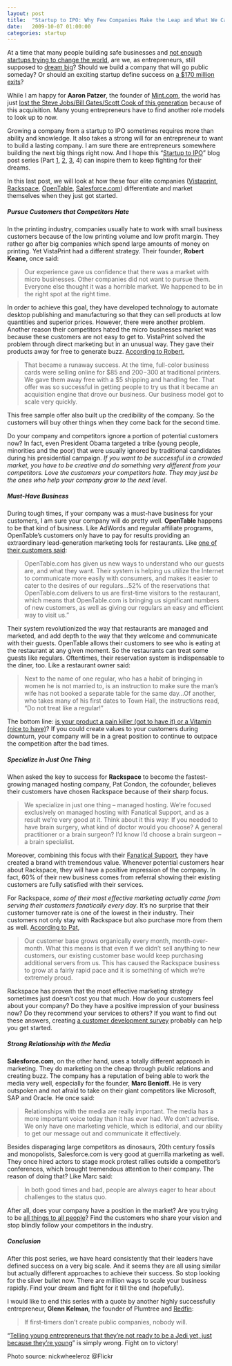 ```yaml
---
layout: post
title:  "Startup to IPO: Why Few Companies Make the Leap and What We Can Learn from Them (Part 4: Differentiation & Marketing)"
date:   2009-10-07 01:00:00
categories: startup
---
```


At a time that many people building safe businesses and [not enough startups trying to change the world](http://www.techcrunch.com/2009/09/17/memo-to-start-ups-you%E2%80%99re-supposed-to-be-changing-the-world-remember/), are we, as entrepreneurs, still supposed to [dream big](http://www.techcrunch.com/2009/09/17/is-toybots-dreaming-big-enough/)? Should we build a company that will go public someday? Or should an exciting startup define success on [a $170 million exits](http://500hats.typepad.com/500blogs/2009/10/flipping-is-good.html)?

While I am happy for **Aaron Patzer**, the founder of [Mint.com](http://www.mint.com), the world has just [lost the Steve Jobs/Bill Gates/Scott Cook of this generation](http://37signals.com/svn/posts/1927-the-next-generation-bends-over) because of this acquisition. Many young entrepreneurs have to find another role models to look up to now.

Growing a company from a startup to IPO sometimes requires more than ability and knowledge. It also takes a strong will for an entrepreneur to want to build a lasting company. I am sure there are entrepreneurs somewhere building the next big things right now. And I hope this “[Startup to IPO](http://scale.cc/2009/07/05/startup-to-ipo-why-few-companies-make-the-leap-and-what-we-can-learn-from-them-part-1/)” blog post series (Part [1](http://scale.cc/2009/07/05/startup-to-ipo-why-few-companies-make-the-leap-and-what-we-can-learn-from-them-part-1/), [2](http://scale.cc/2009/07/15/startup-to-ipo-why-few-companies-make-the-leap-and-what-we-can-learn-from-them-part-2/), [3](http://scale.cc/2009/07/28/startup-to-ipo-why-few-companies-make-the-leap-and-what-we-can-learn-from-them-part-3-growth/), 4) can inspire them to keep fighting for their dreams.

In this last post, we will look at how these four elite companies ([Vistaprint](http://vistaprint.com/), [Rackspace](http://rackspace.com/), [OpenTable](http://opentable.com/), [Salesforce.com](http://salesforce.com/)) differentiate and market themselves when they just got started.

##### Pursue Customers that Competitors Hate

In the printing industry, companies usually hate to work with small business customers because of the low printing volume and low profit margin. They rather go after big companies which spend large amounts of money on printing. Yet VistaPrint had a different strategy. Their founder, **Robert Keane**, once said:

> Our experience gave us confidence that there was a market with micro businesses. Other companies did not want to pursue them. Everyone else thought it was a horrible market. We happened to be in the right spot at the right time.

In order to achieve this goal, they have developed technology to automate desktop publishing and manufacturing so that they can sell products at low quantities and superior prices. However, there were another problem. Another reason their competitors hated the micro businesses market was because these customers are not easy to get to. VistaPrint solved the problem through direct marketing but in an unusual way. They gave their products away for free to generate buzz. [According to Robert](http://www.sramanamitra.com/2009/06/27/wwfrom-startup-to-500-million-vistaprint-ceo-robert-keane-part-4/),

> That became a runaway success. At the time, full-color business cards were selling online for $85 and $200-$300 at traditional printers. We gave them away free with a $5 shipping and handling fee. That offer was so successful in getting people to try us that it became an acquisition engine that drove our business. Our business model got to scale very quickly.

This free sample offer also built up the credibility of the company. So the customers will buy other things when they come back for the second time.

Do your company and competitors ignore a portion of potential customers now? In fact, even President Obama targeted a tribe (young people, minorities and the poor) that were usually ignored by traditional candidates during his presidential campaign. _If you want to be successful in a crowded market, you have to be creative and do something very different from your competitors. Love the customers your competitors hate. They may just be the ones who help your company grow to the next level_.

##### Must-Have Business

During tough times, if your company was a must-have business for your customers, I am sure your company will do pretty well. **OpenTable** happens to be that kind of business. Like AdWords and regular affiliate programs, OpenTable’s customers only have to pay for results providing an extraordinary lead-generation marketing tools for restaurants. Like [one of their customers said](http://money.cnn.com/magazines/fortune/fortune_archive/2006/07/24/8381685/index.htm):

> OpenTable.com has given us new ways to understand who our guests are, and what they want. Their system is helping us utilize the Internet to communicate more easily with consumers, and makes it easier to cater to the desires of our regulars…52% of the reservations that OpenTable.com delivers to us are first-time visitors to the restaurant, which means that OpenTable.com is bringing us significant numbers of new customers, as well as giving our regulars an easy and efficient way to visit us.”

Their system revolutionized the way that restaurants are managed and marketed, and add depth to the way that they welcome and communicate with their guests. OpenTable allows their customers to see who is eating at the restaurant at any given moment. So the restaurants can treat some guests like regulars. Oftentimes, their reservation system is indispensable to the diner, too. Like a restaurant owner said:

> Next to the name of one regular, who has a habit of bringing in women he is not married to, is an instruction to make sure the man’s wife has not booked a separate table for the same day…Of another, who takes many of his first dates to Town Hall, the instructions read, “Do not treat like a regular!”

The bottom line: [is your product a pain killer (got to have it) or a Vitamin (nice to have)](http://dondodge.typepad.com/the_next_big_thing/2008/03/does-your-start.html)? If you could create values to your customers during downturn, your company will be in a great position to continue to outpace the competition after the bad times.

##### Specialize in Just One Thing

When asked the key to success for **Rackspace** to become the fastest-growing managed hosting company, Pat Condon, the cofounder, believes their customers have chosen Rackspace because of their sharp focus.

> We specialize in just one thing – managed hosting. We’re focused exclusively on managed hosting with Fanatical Support, and as a result we’re very good at it. Think about it this way: If you needed to have brain surgery, what kind of doctor would you choose? A general practitioner or a brain surgeon? I’d know I’d choose a brain surgeon – a brain specialist.

Moreover, combining this focus with their [Fanatical Support](http://scale.cc/2009/07/05/startup-to-ipo-why-few-companies-make-the-leap-and-what-we-can-learn-from-them-part-1/), they have created a brand with tremendous value. Whenever potential customers hear about Rackspace, they will have a positive impression of the company. In fact, 60% of their new business comes from referral showing their existing customers are fully satisfied with their services.

For Rackspace, _some of their most effective marketing actually came from serving their customers fanatically every day_. It’s no surprise that their customer turnover rate is one of the lowest in their industry. Their customers not only stay with Rackspace but also purchase more from them as well. [According to Pat](http://www.hostsearch.com/interview/rackspace_managed_hosting_interview_october_2004.asp),

> Our customer base grows organically every month, month-over-month. What this means is that even if we didn’t sell anything to new customers, our existing customer base would keep purchasing additional servers from us. This has caused the Rackspace business to grow at a fairly rapid pace and it is something of which we’re extremely proud.

Rackspace has proven that the most effective marketing strategy sometimes just doesn’t cost you that much. How do your customers feel about your company? Do they have a positive impression of your business now? Do they recommend your services to others? If you want to find out these answers, creating [a customer development survey](http://survey.io/) probably can help you get started.

##### Strong Relationship with the Media

**Salesforce.com**, on the other hand, uses a totally different approach in marketing. They do marketing on the cheap through public relations and creating buzz. The company has a reputation of being able to work the media very well, especially for the founder, **Marc Benioff**. He is very outspoken and not afraid to take on their giant competitors like Microsoft, SAP and Oracle. He once said:

> Relationships with the media are really important. The media has a more important voice today than it has ever had. We don’t advertise. We only have one marketing vehicle, which is editorial, and our ability to get our message out and communicate it effectively.

Besides disparaging large competitors as dinosaurs, 20th century fossils and monopolists, Salesforce.com is very good at guerrilla marketing as well. They once hired actors to stage mock protest rallies outside a competitor’s conferences, which brought tremendous attention to their company. The reason of doing that? Like Marc said:

> In both good times and bad, people are always eager to hear about challenges to the status quo.

After all, does your company have a position in the market? Are you trying to be [all things to all people](http://gettingreal.37signals.com/ch04_Make_Opinionated_Software.php)? Find the customers who share your vision and stop blindly follow your competitors in the industry.

##### Conclusion

After this post series, we have heard consistently that their leaders have defined success on a very big scale. And it seems they are all using similar but actually different approaches to achieve their success. So stop looking for the silver bullet now. There are million ways to scale your business rapidly. Find your dream and fight for it till the end (hopefully).

I would like to end this series with a quote by another highly successfully entrepreneur, **Glenn Kelman**, the founder of Plumtree and [Redfin](http://www.redfin.com):

> If first-timers don’t create public companies, nobody will.

“[Telling young entrepreneurs that they’re not ready to be a Jedi yet, just because they’re young](http://blog.redfin.com/blog/2009/10/honey_i_shrunk_the_startups_part_ii.html)” is simply wrong. Fight on to victory!

<span class="photo-source">Photo source: nickwheeleroz @Flickr</span>
